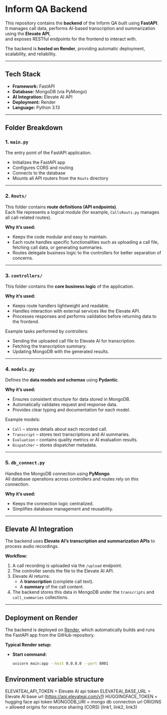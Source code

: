 # Inform QA Backend

This repository contains the **backend** of the Inform QA built using **FastAPI**.  
It manages call data, performs AI-based transcription and summarization using the **Elevate API**,  
and exposes RESTful endpoints for the frontend to interact with.

The backend is **hosted on Render**, providing automatic deployment, scalability, and reliability.

---

## Tech Stack

- **Framework:** FastAPI  
- **Database:** MongoDB (via PyMongo)  
- **AI Integration:** Elevate AI API  
- **Deployment:** Render  
- **Language:** Python 3.13  

---


## Folder Breakdown

### 1. `main.py`
The entry point of the FastAPI application.

- Initializes the FastAPI app  
- Configures CORS and routing  
- Connects to the database  
- Mounts all API routers from the `Routs` directory  

---

### 2. `Routs/`
This folder contains **route definitions (API endpoints)**.  
Each file represents a logical module (for example, `CallsRouts.py` manages all call-related routes).

**Why it’s used:**  
- Keeps the code modular and easy to maintain.  
- Each route handles specific functionalities such as uploading a call file, fetching call data, or generating summaries.  
- Routes delegate business logic to the controllers for better separation of concerns.

---

### 3. `controllers/`
This folder contains the **core business logic** of the application.

**Why it’s used:**  
- Keeps route handlers lightweight and readable.  
- Handles interaction with external services like the Elevate API.  
- Processes responses and performs validation before returning data to the frontend.

Example tasks performed by controllers:
- Sending the uploaded call file to Elevate AI for transcription.
- Fetching the transcription summary.
- Updating MongoDB with the generated results.

---

### 4. `models.py`
Defines the **data models and schemas** using **Pydantic**.

**Why it’s used:**  
- Ensures consistent structure for data stored in MongoDB.  
- Automatically validates request and response data.  
- Provides clear typing and documentation for each model.  

Example models:
- `Call` – stores details about each recorded call.  
- `Transcript` – stores text transcriptions and AI summaries.  
- `Evaluation` – contains quality metrics or AI evaluation results.  
- `Dispatcher` – stores dispatcher metadata.

---

### 5. `db_connect.py`
Handles the MongoDB connection using **PyMongo**.  
All database operations across controllers and routes rely on this connection.

**Why it’s used:**  
- Keeps the connection logic centralized.  
- Simplifies database management and reusability.

---

## Elevate AI Integration

The backend uses **Elevate AI’s transcription and summarization APIs** to process audio recordings.

**Workflow:**
1. A call recording is uploaded via the `/upload` endpoint.  
2. The controller sends the file to the Elevate AI API.  
3. Elevate AI returns:
   - A **transcription** (complete call text).  
   - A **summary** of the call content.  
4. The backend stores this data in MongoDB under the `transcripts` and `call_summaries` collections.

---

## Deployment on Render

The backend is deployed on [Render](https://render.com), which automatically builds and runs the FastAPI app from the GitHub repository.

**Typical Render setup:**
- **Start command:**  
  ```bash
  uvicorn main:app --host 0.0.0.0 --port 8001

## Environment variable structure
ELEVATEAI_API_TOKEN = Elevate AI api token
ELEVATEAI_BASE_URL = Elevate AI base url (https://api.elevateai.com/v1)
HUGGINGFACE_TOKEN = hugging face api token
MONGODB_URI = mongo db connection url
ORIGINS = allowed origins for resource sharing (CORS) (link1, link2, link3)


